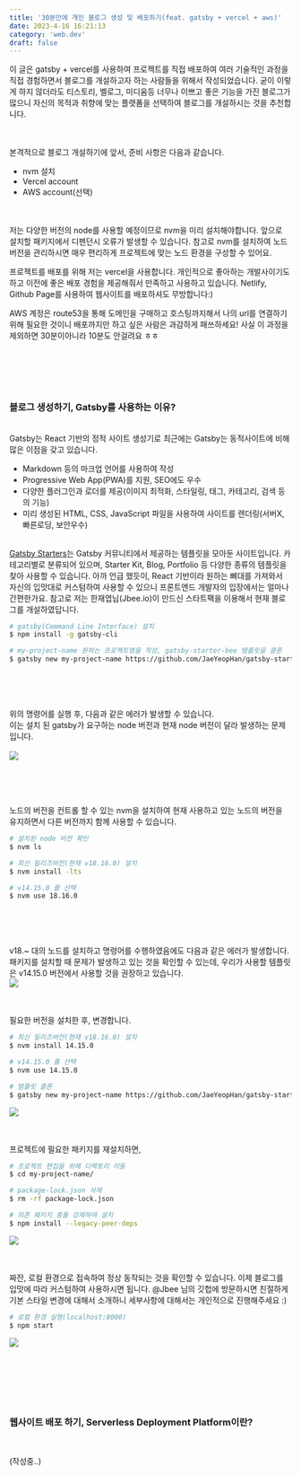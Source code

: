 ```yaml
---
title: '30분만에 개인 블로그 생성 및 배포하기(feat. gatsby + vercel + aws)'
date: 2023-4-16 16:21:13
category: 'web.dev'
draft: false
---
```


이 글은 gatsby + vercel를 사용하여 프로젝트를 직접 배포하여 여러 기술적인 과정을 직접 경험하면서 블로그를 개설하고자 하는 사람들을 위해서 작성되었습니다. 굳이 이렇게 하지 않더라도 티스토리, 벨로그, 미디움등 너무나 이쁘고 좋은 기능을 가진 블로그가 많으니 자신의 목적과 취향에 맞는 플랫폼을 선택하여 블로그를 개설하시는 것을 추천합니다.
</br>
</br>
</br>

본격적으로 블로그 개설하기에 앞서, 준비 사항은 다음과 같습니다.

- nvm 설치
- Vercel account
- AWS account(선택)
  </br>
  </br>
  </br>

저는 다양한 버전의 node를 사용할 예정이므로 nvm을 미리 설치해야합니다. 앞으로 설치할 패키지에서 디펜던시 오류가 발생할 수 있습니다. 참고로 nvm를 설치하여 노드버전을 관리하시면 매우 편리하게 프로젝트에 맞는 노드 환경을 구성할 수 있어요.

프로젝트를 배포를 위해 저는 vercel을 사용합니다. 개인적으로 좋아하는 개발사이기도 하고 이전에 좋은 배포 경험을 제공해줘서 만족하고 사용하고 있습니다. Netlify, Github Page를 사용하여 웹사이트를 배포하셔도 무방합니다:)

AWS 계정은 route53을 통해 도메인을 구매하고 호스팅까지해서 나의 url를 연결하기위해 필요한 것이니 배포까지만 하고 싶은 사람은 과감하게 패쓰하세요! 사실 이 과정을 제외하면 30분이아니라 10분도 안걸려요 ㅎㅎ

</br>
</br>
</br>
</br>

### <strong>블로그 생성하기, Gatsby를 사용하는 이유?</strong> ###
</br>
Gatsby는 React 기반의 정적 사이트 생성기로 최근에는 Gatsby는 동적사이트에 비해 많은 이점을 갖고 있습니다.

- Markdown 등의 마크업 언어를 사용하여 작성
- Progressive Web App(PWA)를 지원, SEO에도 우수
- 다양한 플러그인과 로더를 제공(이미지 최적화, 스타일링, 태그, 카테고리, 검색 등의 기능)
- 미리 생성된 HTML, CSS, JavaScript 파일을 사용하여 사이트를 렌더링(서버X, 빠른로딩, 보안우수)
  </br>
  </br>

[Gatsby Starters](https://www.gatsbyjs.com/starters/?v=2)는 Gatsby 커뮤니티에서 제공하는 템플릿을 모아둔 사이트입니다. 카테고리별로 분류되어 있으며, Starter Kit, Blog, Portfolio 등 다양한 종류의 템플릿을 찾아 사용할 수 있습니다. 아까 언급 했듯이, React 기반이라 원하는 뼈대를 가져와서 자신의 입맛대로 커스텀하여 사용할 수 있으니 프론트엔드 개발자의 입장에서는 얼마나 간편한가요. 참고로 저는 한재엽님(Jbee.io)이 만드신 스타트팩을 이용해서 현재 블로그를 개설하였답니다.
</br>

```sh
# gatsby(Command Line Interface) 설치
$ npm install -g gatsby-cli

# my-project-name 원하는 프로젝트명을 작성, gatsby-starter-bee 템플릿을 클론
$ gatsby new my-project-name https://github.com/JaeYeopHan/gatsby-starter-bee
```

</br>
</br>
</br>

위의 명령어를 실행 후, 다음과 같은 에러가 발생할 수 있습니다.</br>
이는 설치 된 gatsby가 요구하는 node 버전과 현재 node 버전이 달라 발생하는 문제입니다.</br></br>
![](./image/create/092511.png)

</br>
</br>
</br>

노드의 버전을 컨트롤 할 수 있는 nvm을 설치하여 현재 사용하고 있는 노드의 버전을 유지하면서 다른 버전까지 함께 사용할 수 있습니다.</br>

```sh
# 설치된 node 버전 확인
$ nvm ls

# 최신 릴리즈버전(현재 v18.16.0) 설치
$ nvm install -lts

# v14.15.0 를 선택
$ nvm use 18.16.0
```

</br>
</br>
</br>

v18.~ 대의 노드를 설치하고 명령어를 수행하였음에도 다음과 같은 에러가 발생합니다. 패키지를 설치할 때 문제가 발생하고 있는 것을 확인할 수 있는데, 우리가 사용할 템플릿은 v14.15.0 버전에서 사용할 것을 권장하고 있습니다.</br>
![](./image/create/093959.png)
</br>
</br>
</br>

필요한 버전을 설치한 후, 변경합니다.

```sh
# 최신 릴리즈버전(현재 v18.16.0) 설치
$ nvm install 14.15.0

# v14.15.0 를 선택
$ nvm use 14.15.0

# 템플릿 클론
$ gatsby new my-project-name https://github.com/JaeYeopHan/gatsby-starter-bee
```

![](./image/deploy/../create/095248.png)
</br>
</br>
</br>

프로젝트에 필요한 패키지를 재설치하면,

```sh
# 프로젝트 편집을 위해 디렉토리 이동
$ cd my-project-name/

# package-lock.json 삭제
$ rm -rf package-lock.json

# 의존 패키지 충돌 강제하여 설치
$ npm install --legacy-peer-deps
```

![](./image/deploy/../create/095445.png)
</br>
</br>
</br>

짜잔, 로컬 환경으로 접속하여 정상 동작되는 것을 확인할 수 있습니다. 이제 블로그를 입맛에 따라 커스텀하여 사용하시면 됩니다. @Jbee 님의 깃헙에 방문하시면 친절하게 기본 스타일 변경에 대해서 소개하니 세부사항에 대해서는 개인적으로 진행해주세요 :)

```sh
# 로컬 환경 실행(localhost:8000)
$ npm start
```

![](./image/deploy/../create/095524.png)
</br>
</br>

</br>
</br>
</br>
</br>


### <strong>웹사이트 배포 하기, Serverless Deployment Platform이란?</strong> ###
</br>

(작성중..)
